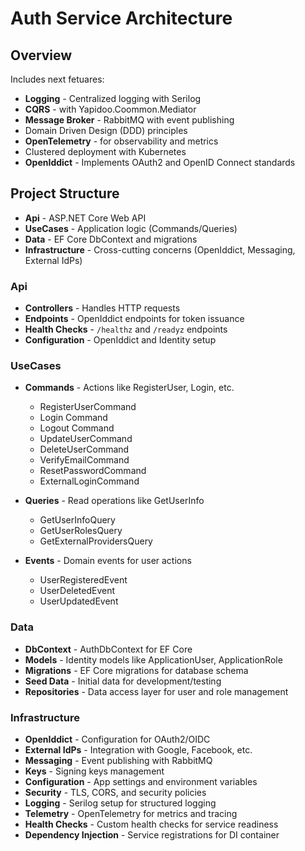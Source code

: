 # Auth Service Architecture

## Overview

Includes next fetuares:

- **Logging** - Centralized logging with Serilog
- **CQRS** - with Yapidoo.Coommon.Mediator
- **Message Broker** - RabbitMQ with event publishing
- Domain Driven Design (DDD) principles
- **OpenTelemetry** - for observability and metrics
- Clustered deployment with Kubernetes
- **OpenIddict** - Implements OAuth2 and OpenID Connect standards

## Project Structure

- **Api** - ASP.NET Core Web API
- **UseCases** - Application logic (Commands/Queries)
- **Data** - EF Core DbContext and migrations
- **Infrastructure** - Cross-cutting concerns (OpenIddict, Messaging, External IdPs)

### Api

- **Controllers** - Handles HTTP requests
- **Endpoints** - OpenIddict endpoints for token issuance
- **Health Checks** - `/healthz` and `/readyz` endpoints
- **Configuration** - OpenIddict and Identity setup

### UseCases

- **Commands** - Actions like RegisterUser, Login, etc.
  - RegisterUserCommand
  - Login Command
  - Logout Command
  - UpdateUserCommand
  - DeleteUserCommand
  - VerifyEmailCommand
  - ResetPasswordCommand
  - ExternalLoginCommand

- **Queries** - Read operations like GetUserInfo
  - GetUserInfoQuery
  - GetUserRolesQuery
  - GetExternalProvidersQuery

- **Events** - Domain events for user actions
  - UserRegisteredEvent
  - UserDeletedEvent
  - UserUpdatedEvent

### Data

- **DbContext** - AuthDbContext for EF Core
- **Models** - Identity models like ApplicationUser, ApplicationRole
- **Migrations** - EF Core migrations for database schema
- **Seed Data** - Initial data for development/testing
- **Repositories** - Data access layer for user and role management

### Infrastructure

- **OpenIddict** - Configuration for OAuth2/OIDC
- **External IdPs** - Integration with Google, Facebook, etc.
- **Messaging** - Event publishing with RabbitMQ
- **Keys** - Signing keys management
- **Configuration** - App settings and environment variables
- **Security** - TLS, CORS, and security policies
- **Logging** - Serilog setup for structured logging
- **Telemetry** - OpenTelemetry for metrics and tracing
- **Health Checks** - Custom health checks for service readiness
- **Dependency Injection** - Service registrations for DI container
